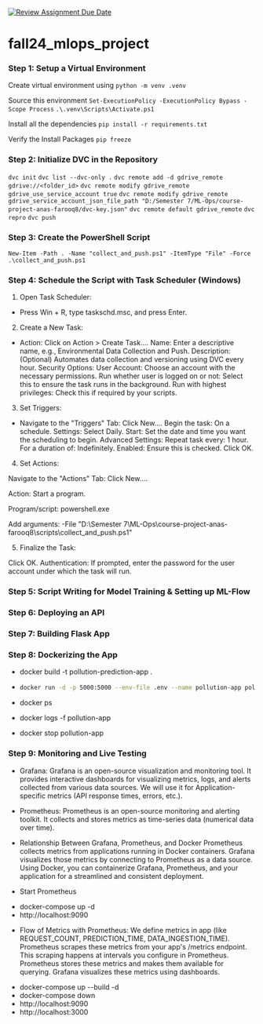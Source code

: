 [![Review Assignment Due Date](https://classroom.github.com/assets/deadline-readme-button-22041afd0340ce965d47ae6ef1cefeee28c7c493a6346c4f15d667ab976d596c.svg)](https://classroom.github.com/a/h2zn46__)

# fall24_mlops_project

### Step 1: Setup a Virtual Environment

Create virtual environment using
`python -m venv .venv`

Source this environment
`Set-ExecutionPolicy -ExecutionPolicy Bypass -Scope Process`
`.\.venv\Scripts\Activate.ps1`

Install all the dependencies
`pip install -r requirements.txt`

Verify the Install Packages
`pip freeze`

### Step 2: Initialize DVC in the Repository

`dvc init`
`dvc list --dvc-only .`
`dvc remote add -d gdrive_remote gdrive://<folder_id>`
`dvc remote modify gdrive_remote gdrive_use_service_account true`
`dvc remote modify gdrive_remote gdrive_service_account_json_file_path "D:/Semester 7/ML-Ops/course-project-anas-farooq8/dvc-key.json"`
`dvc remote default gdrive_remote`
`dvc repro`
`dvc push`

### Step 3: Create the PowerShell Script

`New-Item -Path . -Name "collect_and_push.ps1" -ItemType "File" -Force`
`.\collect_and_push.ps1`

### Step 4: Schedule the Script with Task Scheduler (Windows)

1. Open Task Scheduler:

- Press Win + R, type taskschd.msc, and press Enter.

2. Create a New Task:

- Action: Click on Action > Create Task....
  Name: Enter a descriptive name, e.g., Environmental Data Collection and Push.
  Description: (Optional) Automates data collection and versioning using DVC every hour.
  Security Options:
  User Account: Choose an account with the necessary permissions.
  Run whether user is logged on or not: Select this to ensure the task runs in the background.
  Run with highest privileges: Check this if required by your scripts.

3. Set Triggers:

- Navigate to the "Triggers" Tab:
  Click New....
  Begin the task: On a schedule.
  Settings: Select Daily.
  Start: Set the date and time you want the scheduling to begin.
  Advanced Settings:
  Repeat task every: 1 hour.
  For a duration of: Indefinitely.
  Enabled: Ensure this is checked.
  Click OK.

4. Set Actions:

Navigate to the "Actions" Tab:
Click New....

Action: Start a program.

Program/script: powershell.exe

Add arguments:
-File "D:\Semester 7\ML-Ops\course-project-anas-farooq8\scripts\collect_and_push.ps1"

5. Finalize the Task:

Click OK.
Authentication: If prompted, enter the password for the user account under which the task will run.

### Step 5: Script Writing for Model Training & Setting up ML-Flow

### Step 6: Deploying an API

### Step 7: Building Flask App

### Step 8: Dockerizing the App

- docker build -t pollution-prediction-app .
- ```bash
  docker run -d -p 5000:5000 --env-file .env --name pollution-app pollution-prediction-app
  ```

- docker ps
- docker logs -f pollution-app
- docker stop pollution-app

### Step 9: Monitoring and Live Testing

- Grafana:
  Grafana is an open-source visualization and monitoring tool.
  It provides interactive dashboards for visualizing metrics, logs, and alerts collected from various data sources.
  We will use it for Application-specific metrics (API response times, errors, etc.).

- Prometheus:
  Prometheus is an open-source monitoring and alerting toolkit.
  It collects and stores metrics as time-series data (numerical data over time).

- Relationship Between Grafana, Prometheus, and Docker
  Prometheus collects metrics from applications running in Docker containers.
  Grafana visualizes those metrics by connecting to Prometheus as a data source.
  Using Docker, you can containerize Grafana, Prometheus, and your application for a streamlined and consistent deployment.

* Start Prometheus

- docker-compose up -d
- http://localhost:9090

* Flow of Metrics with Prometheus:
  We define metrics in app (like REQUEST_COUNT, PREDICTION_TIME, DATA_INGESTION_TIME).
  Prometheus scrapes these metrics from your app's /metrics endpoint. This scraping happens at intervals you configure in Prometheus.
  Prometheus stores these metrics and makes them available for querying.
  Grafana visualizes these metrics using dashboards.

- docker-compose up --build -d
- docker-compose down
- http://localhost:9090
- http://localhost:3000
